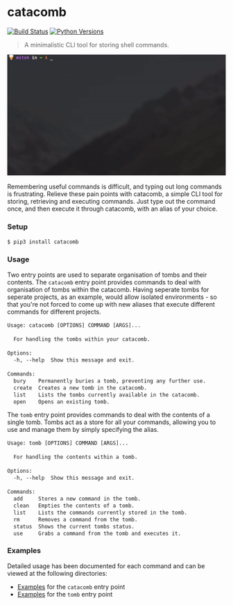 # catacomb

[![Build Status](https://travis-ci.org/mitchjeitani/catacomb.svg?branch=develop)](https://travis-ci.org/mitchjeitani/catacomb)
[![Python Versions](https://img.shields.io/badge/python-3.4,%203.5,%203.6-blue.svg)](https://travis-ci.org/mitchjeitani/catacomb)

> A minimalistic CLI tool for storing shell commands.

![](./media/catacomb-demo.gif)

Remembering useful commands is difficult, and typing out long commands is frustrating. Relieve these pain points with catacomb, a simple CLI tool for storing, retrieving and executing commands. Just type out the command once, and then execute it through catacomb, with an alias of your choice.

### Setup

```
$ pip3 install catacomb
```

### Usage

Two entry points are used to separate organisation of tombs and their contents. The `catacomb` entry point provides commands to deal with organisation of tombs within the catacomb. Having seperate tombs for seperate projects, as an example, would allow isolated environments - so that you're not forced to come up with new aliases that execute different commands for different projects.

```
Usage: catacomb [OPTIONS] COMMAND [ARGS]...

  For handling the tombs within your catacomb.

Options:
  -h, --help  Show this message and exit.

Commands:
  bury    Permanently buries a tomb, preventing any further use.
  create  Creates a new tomb in the catacomb.
  list    Lists the tombs currently available in the catacomb.
  open    Opens an existing tomb.
```

The `tomb` entry point provides commands to deal with the contents of a single tomb. Tombs act as a store for all your commands, allowing you to use and manage them by simply specifying the alias.

```
Usage: tomb [OPTIONS] COMMAND [ARGS]...

  For handling the contents within a tomb.

Options:
  -h, --help  Show this message and exit.

Commands:
  add     Stores a new command in the tomb.
  clean   Empties the contents of a tomb.
  list    Lists the commands currently stored in the tomb.
  rm      Removes a command from the tomb.
  status  Shows the current tombs status.
  use     Grabs a command from the tomb and executes it.
```

### Examples

Detailed usage has been documented for each command and can be viewed at the following directories:

* [Examples](examples/catacomb) for the `catacomb` entry point
* [Examples](examples/tomb) for the `tomb` entry point

